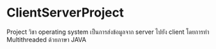 # ClientServerProject
Project วิชา operating system เป็นการส่งข้อมูลจาก server ไปยัง client โดยการทำ Multithreaded ด้วยภาษา JAVA 
